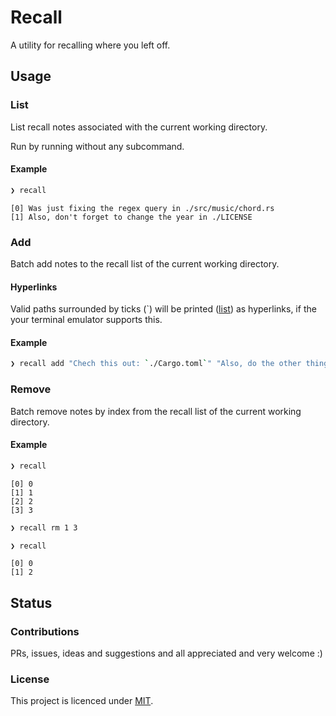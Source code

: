 # Recall

A utility for recalling where you left off.

## Usage

### List

List recall notes associated with the current working directory.

Run by running without any subcommand.

#### Example

```bash
❯ recall
```

```
[0] Was just fixing the regex query in ./src/music/chord.rs
[1] Also, don't forget to change the year in ./LICENSE
```

### Add

Batch add notes to the recall list of the current working directory.

#### Hyperlinks

Valid paths surrounded by ticks (`) will be printed ([list](#List)) as hyperlinks, if the your terminal emulator supports this.

#### Example

```bash
❯ recall add "Chech this out: `./Cargo.toml`" "Also, do the other thing"
```

### Remove

Batch remove notes by index from the recall list of the current working directory.

#### Example

```bash
❯ recall 
```

```
[0] 0
[1] 1
[2] 2
[3] 3
```

```bash
❯ recall rm 1 3
```

```bash
❯ recall
```

```
[0] 0
[1] 2
```

## Status

### Contributions

PRs, issues, ideas and suggestions and all appreciated and very welcome :)

### License

This project is licenced under [MIT](https://choosealicense.com/licenses/mit/).

